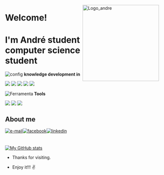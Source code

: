 <img 
    src="https://carvalhoandre.s3-sa-east-1.amazonaws.com/adaptive-icon.png"
    min-width="250"
    max-width="250"
    width="250"
    align="right" 
    alt="Logo_andre">
    
 # Welcome!

# I'm André student computer science student 

<p align="left"><img src="https://carvalhoandre.s3-sa-east-1.amazonaws.com/github/brainstorm_skill_240px.png" alt="config"> <strong> knowledge development in </strong></p>
<p align="left">
    <img src="https://img.shields.io/badge/React_Native-20232A?style=for-the-badge&logo=react&logoColor=61DAFB">
    <img src="https://img.shields.io/badge/TypeScript-007ACC?style=for-the-badge&logo=typescript&logoColor=white">
    <img src="https://img.shields.io/badge/JavaScript-323330?style=for-the-badge&logo=javascript&logoColor=F7DF1E">
    <img src="https://img.shields.io/badge/Java-ED8B00?style=for-the-badge&logo=java&logoColor=white">
    <img src="https://img.shields.io/badge/MongoDB-4EA94B?style=for-the-badge&logo=mongodb&logoColor=white">
    
</p>

<p align="left"><img src="https://carvalhoandre.s3-sa-east-1.amazonaws.com/github/computer_support_240px.png" alt="Ferramenta"><strong> Tools </strong></p>
<p align="left">
    <img src="https://img.shields.io/badge/Heroku-430098?style=for-the-badge&logo=heroku&logoColor=white">
    <img src="https://img.shields.io/badge/Amazon_AWS-232F3E?style=for-the-badge&logo=amazon-aws&logoColor=white">
    <img src="https://img.shields.io/badge/Netlify-00C7B7?style=for-the-badge&logo=netlify&logoColor=white">
</p>
    

## About me

<a href="mailto:andre_carvalho0@live.com?Subject=Olá André" target="_blank" rel="external"><img src="https://img.shields.io/badge/Microsoft_Outlook-0078D4?style=for-the-badge&logo=microsoft-outlook&logoColor=white" alt="e-mail"></a><a href="https://www.facebook.com/AndreCarvalho0" target="_blank" rel="external"><img src="https://img.shields.io/badge/facebook-%231877F2.svg?&style=for-the-badge&logo=facebook&logoColor=white" alt="facebook"></a><a href="https://www.linkedin.com/in/andr%C3%A9-leite-carvalho-b77721146/" target="_blank" rel="external"><img src="https://img.shields.io/badge/linkedin-%230077B5.svg?&style=for-the-badge&logo=linkedin&logoColor=white" alt="linkedin"></a>

#
[![My GitHub stats](https://github-readme-stats.vercel.app/api?username=carvalhoandre)](https://github.com/anuraghazra/github-readme-stats)

- Thanks for visiting.

- Enjoy it!!! :v:


